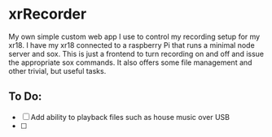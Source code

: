 # xrRecorder
My own simple custom web app I use to control my recording setup for my xr18. I have my xr18 connected to a raspberry Pi that runs a minimal node server and sox. This is just a frontend to turn recording on and off and issue the appropriate sox commands.
It also offers some file management and other trivial, but useful tasks.

## To Do:
- [ ] Add ability to playback files such as house music over USB
- [ ] 
